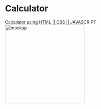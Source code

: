 # Calculator
Calculator using HTML || CSS || JAVASCRIPT 
<img width="260" alt="mockup" src="https://github.com/Arslan01yaqoob/Calculator/assets/151700033/ab0348e3-cae1-4fa0-9215-8a208c910760">
